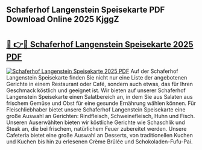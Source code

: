 ## Schaferhof Langenstein Speisekarte PDF Download Online 2025 KjggZ

# <h2><a href="http://gc9l415.nevu.top/?p=Schaferhof+Langenstein+Speisekarte">🔗 👉🔴 Schaferhof Langenstein Speisekarte 2025 PDF</a></h2>

[![Schaferhof Langenstein Speisekarte 2025 PDF](https://i.imgur.com/dBaPXMq.png)](http://gc9l415.nevu.top/?p=Schaferhof+Langenstein+Speisekarte)
Auf der Schaferhof Langenstein Speisekarte finden Sie nicht nur eine Liste der angebotenen Gerichte in einem Restaurant oder Café, sondern auch etwas, das für Ihren Geschmack köstlich und geeignet ist. Wir bieten auf unserer Schaferhof Langenstein Speisekarte einen Salatbereich an, in dem Sie aus Salaten aus frischem Gemüse und Obst für eine gesunde Ernährung wählen können. Für Fleischliebhaber bietet unsere Schaferhof Langenstein Speisekarte eine große Auswahl an Gerichten: Rindfleisch, Schweinefleisch, Huhn und Fisch. Unseren Auserwählten bieten wir köstliche Gerichte wie Schaschlik und Steak an, die bei frischem, natürlichem Feuer zubereitet werden. Unsere Cafeteria bietet eine große Auswahl an Desserts, von traditionellen Kuchen und Kuchen bis hin zu erlesenen Crème Brûlée und Schokoladen-Fufu-Pai.
